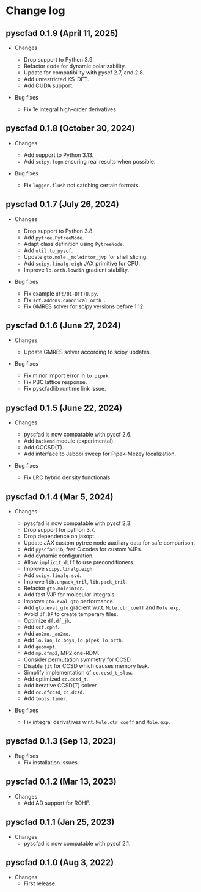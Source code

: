 # Change log

## pyscfad 0.1.9 (April 11, 2025)

* Changes
  * Drop support to Python 3.9.
  * Refactor code for dynamic polarizability.
  * Update for compatibility with pyscf 2.7, and 2.8.
  * Add unrestricted KS-DFT.
  * Add CUDA support.

* Bug fixes
  * Fix 1e integral high-order derivatives

## pyscfad 0.1.8 (October 30, 2024)

* Changes
  * Add support to Python 3.13.
  * Add `scipy.logm` ensuring real results when possible.

* Bug fixes
  * Fix `logger.flush` not catching certain formats.

## pyscfad 0.1.7 (July 26, 2024)

* Changes
  * Drop support to Python 3.8.
  * Add `pytree.PytreeNode`.
  * Adapt class definition using `PytreeNode`.
  * Add `util.to_pyscf`.
  * Update `gto.mole._moleintor_jvp` for shell slicing.
  * Add `scipy.linalg.eigh` JAX primitive for CPU.
  * Improve `lo.orth.lowdin` gradient stability.

* Bug fixes
  * Fix example `dft/01-DFT+U.py`.
  * Fix `scf.addons.canonical_orth_`.
  * Fix GMRES solver for scipy versions before 1.12.

## pyscfad 0.1.6 (June 27, 2024)
* Changes
  * Update GMRES solver according to scipy updates.

* Bug fixes
  * Fix minor import error in `lo.pipek`.
  * Fix PBC lattice response.
  * Fix pyscfadlib runtime link issue.

## pyscfad 0.1.5 (June 22, 2024)
* Changes
  * pyscfad is now compatable with pyscf 2.6.
  * Add `backend` module (experimental).
  * Add GCCSD(T).
  * Add interface to Jabobi sweep for Pipek-Mezey localization.

* Bug fixes
  * Fix LRC hybrid density functionals.

## pyscfad 0.1.4 (Mar 5, 2024)
* Changes
  * pyscfad is now compatable with pyscf 2.3.
  * Drop support for python 3.7.
  * Drop dependence on jaxopt.
  * Update JAX custom pytree node auxiliary data for safe comparison.
  * Add `pyscfadlib`, fast C codes for custom VJPs.
  * Add dynamic configuration.
  * Allow `implicit_diff` to use preconditioners.
  * Improve `scipy.linalg.eigh`.
  * Add `scipy.linalg.svd`.
  * Improve `lib.unpack_tril`, `lib.pack_tril`.
  * Refactor `gto.moleintor`.
  * Add fast VJP for molecular integrals.
  * Improve `gto.eval_gto` performance.
  * Add `gto.eval_gto` gradient w.r.t. `Mole.ctr_coeff` and `Mole.exp`.
  * Avoid `df.DF` to create temperary files.
  * Optimize `df.df_jk`.
  * Add `scf.cphf`.
  * Add `ao2mo._ao2mo`.
  * Add `lo.iao`, `lo.boys`, `lo.pipek`, `lo.orth`.
  * Add `geomopt`.
  * Add `mp.dfmp2`, MP2 one-RDM.
  * Consider permutation symmetry for CCSD.
  * Disable `jit` for CCSD which causes memory leak.
  * Simplify implementation of `cc.ccsd_t_slow`.
  * Add optimized `cc.ccsd_t`.
  * Add iterative CCSD(T) solver.
  * Add `cc.dfccsd`, `cc.dcsd`.
  * Add `tools.timer`.

* Bug fixes
  * Fix integral derivatives w.r.t. `Mole.ctr_coeff` and `Mole.exp`.

## pyscfad 0.1.3 (Sep 13, 2023)
* Bug fixes
  * Fix installation issues.

## pyscfad 0.1.2 (Mar 13, 2023)
* Changes
  * Add AD support for ROHF.

## pyscfad 0.1.1 (Jan 25, 2023)
* Changes
  * pyscfad is now compatable with pyscf 2.1.

## pyscfad 0.1.0 (Aug 3, 2022)
* Changes
  * First release.
